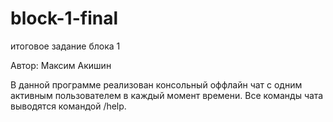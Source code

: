 # block-1-final
итоговое задание блока 1

Автор: Максим Акишин

В данной программе реализован консольный оффлайн чат с одним активным пользователем в каждый момент времени.
Все команды чата выводятся командой /help.
